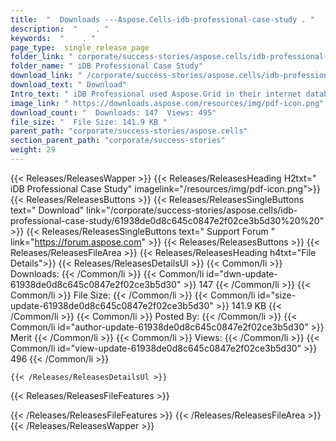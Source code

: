 ```yaml
---
title:  "  Downloads ---Aspose.Cells-idb-professional-case-study . " 
description:  "    . " 
keywords:  "    . " 
page_type:  single_release_page
folder_link: " corporate/success-stories/aspose.cells/idb-professional-case-study/"
folder_name: " iDB Professional Case Study"
download_link: " /corporate/success-stories/aspose.cells/idb-professional-case-study/61938de0d8c645c0847e2f02ce3b5d30"
download_text: " Download"
Intro_text: " iDB Professional used Aspose.Grid in their internet database application. It gav..."
image_link: " https://downloads.aspose.com/resources/img/pdf-icon.png"
download_count: "  Downloads: 147  Views: 495"
file_size: "  File Size: 141.9 KB "
parent_path: "corporate/success-stories/aspose.cells"
section_parent_path: "corporate/success-stories"
weight: 29 
---
```


{{< Releases/ReleasesWapper >}}
  {{< Releases/ReleasesHeading H2txt=" iDB Professional Case Study" imagelink="/resources/img/pdf-icon.png">}}
  {{< Releases/ReleasesButtons >}}
    {{< Releases/ReleasesSingleButtons text=" Download" link="/corporate/success-stories/aspose.cells/idb-professional-case-study/61938de0d8c645c0847e2f02ce3b5d30%20%20" >}}
    {{< Releases/ReleasesSingleButtons text=" Support Forum " link="https://forum.aspose.com" >}}
  {{< Releases/ReleasesButtons >}}
  {{< Releases/ReleasesFileArea >}}
    {{< Releases/ReleasesHeading h4txt="File Details">}}
    {{< Releases/ReleasesDetailsUl >}}
            {{< Common/li  >}} Downloads: {{< /Common/li >}} 
      {{< Common/li id="dwn-update-61938de0d8c645c0847e2f02ce3b5d30" >}} 147 {{< /Common/li >}} 
      {{< Common/li  >}} File Size: {{< /Common/li >}} 
      {{< Common/li id="size-update-61938de0d8c645c0847e2f02ce3b5d30" >}} 141.9 KB {{< /Common/li >}} 
      {{< Common/li  >}} Posted By: {{< /Common/li >}} 
      {{< Common/li id="author-update-61938de0d8c645c0847e2f02ce3b5d30" >}} Merit {{< /Common/li >}} 
      {{< Common/li  >}} Views: {{< /Common/li >}} 
      {{< Common/li id="view-update-61938de0d8c645c0847e2f02ce3b5d30" >}} 496 {{< /Common/li >}} 

    {{< /Releases/ReleasesDetailsUl >}}

  {{< Releases/ReleasesFileFeatures >}}
      
  {{< /Releases/ReleasesFileFeatures >}}
 {{< /Releases/ReleasesFileArea >}}
{{< /Releases/ReleasesWapper >}}


